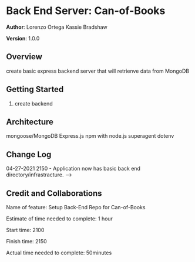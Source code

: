 # Back End Server: Can-of-Books

**Author**:
Lorenzo Ortega
Kassie Bradshaw

**Version**: 1.0.0

## Overview
<!-- Provide a high level overview of what this application is and why you are building it, beyond the fact that it's an assignment for this class. (i.e. What's your problem domain?) -->

create basic express backend server that will retrienve data from MongoDB

## Getting Started

1. create backend

## Architecture
<!-- Provide a detailed description of the application design. What technologies (languages, libraries, etc) you're using, and any other relevant design information. -->

mongoose/MongoDB
Express.js
npm with node.js
superagent
dotenv

## Change Log

04-27-2021 2150 - Application now has basic back end directory/infrastracture. -->

## Credit and Collaborations

Name of feature: Setup Back-End Repo for Can-of-Books

Estimate of time needed to complete: 1 hour

Start time: 2100

Finish time: 2150

Actual time needed to complete: 50minutes
